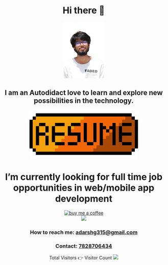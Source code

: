 <h1 align="center" style="border-bottom: none">Hi there 👋</h1>
<p align="center">
 <img src="/pic.png" width="25%"/>
 <h2 align="center" >I am an Autodidact love to learn and explore new possibilities in the technology.</h2>
</p>

<p align="center">
 <a href="https://docs.google.com/document/d/1zZoxmOKvPeth-WN3oKnlTWUYjYPtVTNQCO_RDXF0RMc/edit?usp=sharing">
   <img src="/1e4ed6ace0977ce.png" alt="Resume"/>
 </a>
 <h1 align="center"> I’m currently looking for full time job opportunities in web/mobile app development </h1>
</p>

<p align="center">
<a href="https://www.paypal.com/paypalme/adagoyal">
 <img src="https://www.tecmint.com/wp-content/uploads/2015/01/coffee.png" alt="buy me a coffee"/>
</a>
 <br />
 <img src="https://github-readme-stats.vercel.app/api?username=adarshg315&show_icons=true" />
 <h3 align="center"> How to reach me: <a href="mailto:adarshg315@gmail.com">adarshg315@gmail.com</a></h3>
 <h3 align="center"> Contact: <a href="tel:+9178287064354">7828706434</a></h3>
</p>

<p align="center">
 Total Visitors 👉 Visitor Count <img src="https://profile-counter.glitch.me/{Adarshg315}/count.svg"> 
 </img>
</p>


